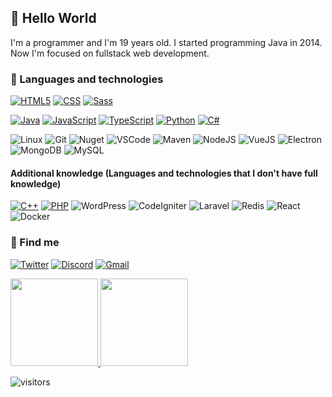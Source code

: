 ## 👋 Hello World
I'm a programmer and I'm 19 years old. I started programming Java in 2014. Now I'm focused on fullstack web development.

### 🚀 Languages and technologies
[![HTML5](https://img.shields.io/badge/-HTML5-black?style=flat-square&logo=html5&logoColor=orange)](https://github.com/biewdev?tab=repositories&q=&type=&language=html)
[![CSS](https://img.shields.io/badge/-CSS3-black?style=flat-square&logo=css3&logoColor=blue)](https://github.com/biewdev?tab=repositories&q=&type=&language=css)
[![Sass](https://img.shields.io/badge/-Sass-black?style=flat-square&logo=sass&logoColor=darkping)](https://github.com/biewdev?tab=repositories&q=&type=&language=sass)

[![Java](https://img.shields.io/badge/-Java-black?style=flat-square&logo=java&logoColor=orange)](https://github.com/biewdev?tab=repositories&q=&type=&language=java)
[![JavaScript](https://img.shields.io/badge/-JavaScript-black?style=flat-square&logo=javascript&logoColor=yellow)](https://github.com/biewdev?tab=repositories&q=&type=&language=javascript)
[![TypeScript](https://img.shields.io/badge/-Typescript-black?style=flat-square&logo=typescript&logoColor=blue)](https://github.com/biewdev?tab=repositories&q=&type=&language=typescript)
[![Python](https://img.shields.io/badge/-Python-black?style=flat-square&logo=python&logoColor=blue)](https://github.com/biewdev?tab=repositories&q=&type=&language=python)
[![C#](https://img.shields.io/badge/-C_Sharp-black?style=flat-square&logo=c-sharp&logoColor=purple)](https://github.com/biewdev?tab=repositories&q=&type=&language=csharp)

![Linux](https://img.shields.io/badge/-Linux-black?style=flat-square&logo=linux&logoColor=white)
![Git](https://img.shields.io/badge/-Git-black?style=flat-square&logo=github&logoColor=white)
![Nuget](https://img.shields.io/badge/-NuGet-black?style=flat-square&logo=nuget&logoColor=blue)
![VSCode](https://img.shields.io/badge/-VSCode-black?style=flat-square&logo=visual-studio-code&logoColor=blue)
![Maven](https://img.shields.io/badge/-Maven-black?style=flat-square&logo=apache-maven&logoColor=orange)
![NodeJS](https://img.shields.io/badge/-Node.js-black?style=flat-square&logo=node.js&logoColor=green)
![VueJS](https://img.shields.io/badge/-Vue.js-black?style=flat-square&logo=vue.js&logoColor=darkgreen)
![Electron](https://img.shields.io/badge/-Electron-black?style=flat-square&logo=electron&logoColor=lightblue)
![MongoDB](https://img.shields.io/badge/-MongoDB-black?style=flat-square&logo=mongodb&logoColor=green)
![MySQL](https://img.shields.io/badge/-MySQL-black?style=flat-square&logo=mysql&logoColor=blue)

#### Additional knowledge (Languages and technologies that I don't have full knowledge)

[![C++](https://img.shields.io/badge/-C++-black?style=flat-square&logo=cplusplus&logoColor=blue)](https://github.com/biewdev?tab=repositories&q=&type=&language=c++)
[![PHP](https://img.shields.io/badge/-PHP-black?style=flat-square&logo=php&logoColor=blue)](https://github.com/biewdev?tab=repositories&q=&type=&language=php)
![WordPress](https://img.shields.io/badge/-WordPress-black?style=flat-square&logo=wordpress&logoColor=blue)
![CodeIgniter](https://img.shields.io/badge/-CodeIgniter-black?style=flat-square&logo=codeigniter&logoColor=orange)
![Laravel](https://img.shields.io/badge/-Laravel-black?style=flat-square&logo=laravel&logoColor=red)
![Redis](https://img.shields.io/badge/-Redis-black?style=flat-square&logo=redis&logoColor=red)
![React](https://img.shields.io/badge/-React-black?style=flat-square&logo=react&logoColor=blue)
![Docker](https://img.shields.io/badge/-Docker-black?style=flat-square&logo=docker&logoColor=blue)

### 🔎 Find me
[![Twitter](https://img.shields.io/badge/-Twitter-blue?style=flat-square&logo=twitter&logoColor=white)](https://twitter.com/biewdev)
[![Discord](https://img.shields.io/badge/-Discord-blue?style=flat-square&logo=discord&logoColor=white)](https://discord.gg/b7PfCrdyAh)
[![Gmail](https://img.shields.io/badge/-Gmail-darkorange?style=flat-square&logo=gmail&logoColor=white)](mailto:gabrielaugustodev@gmail.com)

<a href="#">
  <img height="140px" src="https://github-readme-stats.vercel.app/api?username=biewdev&hide_title=true&hide_border=true&show_icons=true&include_all_commits=true&count_private=true&line_height=21&text_color=000&icon_color=000&bg_color=0,fff44a,6accff,43bfff,5c1cff&theme=graywhite" />
  <img height="140px" src="https://github-readme-stats.vercel.app/api/top-langs/?username=biewdev&hide=html&hide_title=true&hide_border=true&layout=compact&langs_count=7&text_color=000&icon_color=fff&bg_color=0,5c1cff,43bfff,6accff,fff44a&theme=graywhite" />
</a>

<br />

![visitors](https://visitor-badge.glitch.me/badge?page_id=biewdev)
  
<!--
**biewdev/biewdev** is a ✨ _special_ ✨ repository because its `README.md` (this file) appears on your GitHub profile.
[![Java](https://img.shields.io/badge/Java-Application-orange?style=flat-square&logo=java&logoColor=white)](https://github.com/biewdev?tab=repositories&q=&type=&language=java)
[![JavaScript](https://img.shields.io/badge/-JavaScript-yellow?style=flat-square&logo=javascript&logoColor=white)](https://github.com/biewdev?tab=repositories&q=&type=&language=javascript)
[![TypeScript](https://img.shields.io/badge/-Typescript-blue?style=flat-square&logo=typescript&logoColor=white)](https://github.com/biewdev?tab=repositories&q=&type=&language=typescript)
[![Python](https://img.shields.io/badge/-Python-blue?style=flat-square&logo=python&logoColor=white)](https://github.com/biewdev?tab=repositories&q=&type=&language=python)
[![SQL](https://img.shields.io/badge/-SQL-blue?style=flat-square&logo=mysql&logoColor=white)](https://github.com/biewdev?tab=repositories&q=&type=&language=sql)
[![C#](https://img.shields.io/badge/C-Sharp-blue?style=flat-square&logo=c-sharp&logoColor=white)](https://github.com/biewdev?tab=repositories&q=&type=&language=csharp)
Here are some ideas to get you started:
![Linux](https://img.shields.io/badge/-Linux-000?&logo=mysql&logoColor=blue)

- 🔭 I’m currently working on ...
- 🌱 I’m currently learning ...
- 👯 I’m looking to collaborate on ...
- 🤔 I’m looking for help with ...
- 💬 Ask me about ...
- 📫 How to reach me: ...
- 😄 Pronouns: ...
- ⚡ Fun fact: ...
-->

